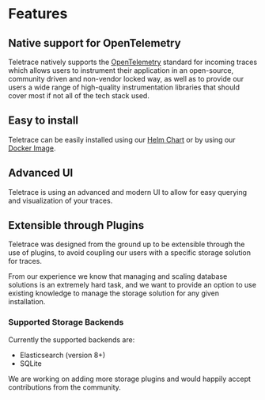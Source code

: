 # Features

## Native support for OpenTelemetry

Teletrace natively supports the [OpenTelemetry](https://opentelemetry.io/) standard for incoming traces which allows users to instrument their application in an open-source,
community driven and non-vendor locked way, as well as to provide our users a wide range of high-quality instrumentation libraries that should cover most if not all of the tech stack used.

## Easy to install

Teletrace can be easily installed using our [Helm Chart](https://github.com/teletrace/helm-charts)
or by using our [Docker Image](https://hub.docker.com/r/teletrace/teletrace).

## Advanced UI

Teletrace is using an advanced and modern UI to allow for easy querying and visualization of your traces.

## Extensible through Plugins

Teletrace was designed from the ground up to be extensible through the use of plugins,
to avoid coupling our users with a specific storage solution for traces.

From our experience we know that managing and scaling database solutions is an extremely hard task,
and we want to provide an option to use existing knowledge to manage the storage solution for any given installation.

### Supported Storage Backends

Currently the supported backends are:

- Elasticsearch (version 8+)
- SQLite

We are working on adding more storage plugins and would happily accept contributions from the community.
